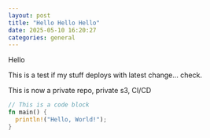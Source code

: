 ```yaml
---
layout: post
title: "Hello Hello Hello"
date: 2025-05-10 16:20:27
categories: general
---
```


Hello

This is a test if my stuff deploys with latest change...
check.

This is now a private repo, private s3, CI/CD

```rust
// This is a code block
fn main() {
  println!("Hello, World!");
}
```
